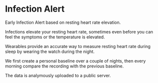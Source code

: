 # Infection Alert

Early Infection Alert based on resting heart rate elevation.

Infections elevate your resting heart rate, sometimes even before you can feel the symptoms or the temperature is elevated. 

Wearables provide an accurate way to measure resting heart rate during sleep by wearing the watch during the night.

We first create a personal baseline over a couple of nights, then every morning compare the recording with the previous baseline.

The data is analymously uploaded to a public server.



